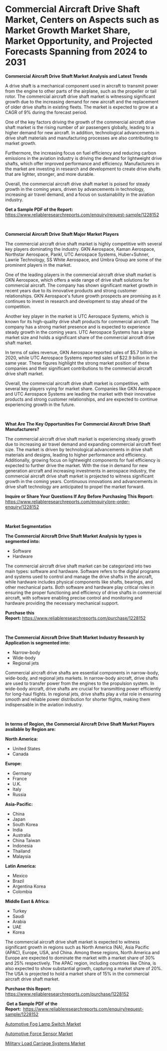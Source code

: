 <p><h1>Commercial Aircraft Drive Shaft Market, Centers on Aspects such as Market Growth Market Share, Market Opportunity, and Projected Forecasts Spanning from 2024 to 2031</h1></p><p><strong>Commercial Aircraft Drive Shaft Market Analysis and Latest Trends</strong></p>
<p><p>A drive shaft is a mechanical component used in aircraft to transmit power from the engine to other parts of the airplane, such as the propeller or tail rotor. The commercial aircraft drive shaft market is witnessing significant growth due to the increasing demand for new aircraft and the replacement of older drive shafts in existing fleets. The market is expected to grow at a CAGR of 9% during the forecast period.</p><p>One of the key factors driving the growth of the commercial aircraft drive shaft market is the rising number of air passengers globally, leading to a higher demand for new aircraft. In addition, technological advancements in drive shaft materials and manufacturing processes are also contributing to market growth.</p><p>Furthermore, the increasing focus on fuel efficiency and reducing carbon emissions in the aviation industry is driving the demand for lightweight drive shafts, which offer improved performance and efficiency. Manufacturers in the market are investing in research and development to create drive shafts that are lighter, stronger, and more durable.</p><p>Overall, the commercial aircraft drive shaft market is poised for steady growth in the coming years, driven by advancements in technology, increasing air travel demand, and a focus on sustainability in the aviation industry.</p></p>
<p><strong>Get a Sample PDF of the Report:&nbsp;</strong> <a href="https://www.reliableresearchreports.com/enquiry/request-sample/1228152">https://www.reliableresearchreports.com/enquiry/request-sample/1228152</a></p>
<p>&nbsp;</p>
<p><strong>Commercial Aircraft Drive Shaft Major Market Players</strong></p>
<p><p>The commercial aircraft drive shaft market is highly competitive with several key players dominating the industry. GKN Aerospace, Kaman Aerospace, Northstar Aerospace, Pankl, UTC Aerospace Systems, Huber+Suhner, Lawrie Technology, SS White Aerospace, and Umbra Group are some of the prominent players in the market.</p><p>One of the leading players in the commercial aircraft drive shaft market is GKN Aerospace, which offers a wide range of drive shaft solutions for commercial aircraft. The company has shown significant market growth in recent years due to its innovative products and strong customer relationships. GKN Aerospace's future growth prospects are promising as it continues to invest in research and development to stay ahead of the competition.</p><p>Another key player in the market is UTC Aerospace Systems, which is known for its high-quality drive shaft products for commercial aircraft. The company has a strong market presence and is expected to experience steady growth in the coming years. UTC Aerospace Systems has a large market size and holds a significant share of the commercial aircraft drive shaft market.</p><p>In terms of sales revenue, GKN Aerospace reported sales of $5.7 billion in 2020, while UTC Aerospace Systems reported sales of $22.9 billion in the same year. These figures highlight the strong market position of these companies and their significant contributions to the commercial aircraft drive shaft market.</p><p>Overall, the commercial aircraft drive shaft market is competitive, with several key players vying for market share. Companies like GKN Aerospace and UTC Aerospace Systems are leading the market with their innovative products and strong customer relationships, and are expected to continue experiencing growth in the future.</p></p>
<p>&nbsp;</p>
<p><strong>What Are The Key Opportunities For Commercial Aircraft Drive Shaft Manufacturers?</strong></p>
<p><p>The commercial aircraft drive shaft market is experiencing steady growth due to increasing air travel demand and expanding commercial aircraft fleet size. The market is driven by technological advancements in drive shaft materials and designs, leading to higher performance and efficiency. Additionally, growing focus on lightweight components for fuel efficiency is expected to further drive the market. With the rise in demand for new generation aircraft and increasing investments in aerospace industry, the commercial aircraft drive shaft market is projected to witness significant growth in the coming years. Continuous innovations and advancements in drive shaft technology are anticipated to propel the market forward.</p></p>
<p><strong>Inquire or Share Your Questions If Any Before Purchasing This Report:</strong> <a href="https://www.reliableresearchreports.com/enquiry/pre-order-enquiry/1228152">https://www.reliableresearchreports.com/enquiry/pre-order-enquiry/1228152</a></p>
<p>&nbsp;</p>
<p><strong>Market Segmentation</strong></p>
<p><strong>The Commercial Aircraft Drive Shaft Market Analysis by types is segmented into:</strong></p>
<p><ul><li>Software</li><li>Hardware</li></ul></p>
<p><p>The commercial aircraft drive shaft market can be categorized into two main types: software and hardware. Software refers to the digital programs and systems used to control and manage the drive shafts in the aircraft, while hardware includes physical components like shafts, bearings, and other mechanical parts. Both software and hardware play critical roles in ensuring the proper functioning and efficiency of drive shafts in commercial aircraft, with software enabling precise control and monitoring and hardware providing the necessary mechanical support.</p></p>
<p><strong>Purchase this Report:&nbsp;</strong><a href="https://www.reliableresearchreports.com/purchase/1228152">https://www.reliableresearchreports.com/purchase/1228152</a></p>
<p>&nbsp;</p>
<p><strong>The Commercial Aircraft Drive Shaft Market Industry Research by Application is segmented into:</strong></p>
<p><ul><li>Narrow-body</li><li>Wide-body</li><li>Regional jets</li></ul></p>
<p><p>Commercial aircraft drive shafts are essential components in narrow-body, wide-body, and regional jets markets. In narrow-body aircraft, drive shafts are used to transfer power from the engines to the propulsion system. In wide-body aircraft, drive shafts are crucial for transmitting power efficiently for long-haul flights. In regional jets, drive shafts play a vital role in ensuring smooth and reliable power distribution for shorter flights, making them indispensable in the aviation industry.</p></p>
<p>&nbsp;</p>
<p><strong>In terms of Region, the Commercial Aircraft Drive Shaft Market Players available by Region are:</strong></p>
<p>
    <p> <strong> North America: </strong>
        <ul>
            <li>United States</li>
            <li>Canada</li>
        </ul>
        </p> 
    <p> <strong> Europe: </strong>
        <ul>
            <li>Germany</li>
            <li>France</li>
            <li>U.K.</li>
            <li>Italy</li>
            <li>Russia</li>
        </ul>
        </p> 
    <p> <strong> Asia-Pacific: </strong>
        <ul>
            <li>China</li>
            <li>Japan</li>
            <li>South Korea</li>
            <li>India</li>
            <li>Australia</li>
            <li>China Taiwan</li>
            <li>Indonesia</li>
            <li>Thailand</li>
            <li>Malaysia</li>
        </ul>
        </p> 
    <p> <strong> Latin America: </strong>
        <ul>
            <li>Mexico</li>
            <li>Brazil</li>
            <li>Argentina Korea</li>
            <li>Colombia</li>
        </ul>
        </p> 
    <p> <strong> Middle East & Africa: </strong>
        <ul>
            <li>Turkey</li>
            <li>Saudi</li>
            <li>Arabia</li>
            <li>UAE</li>
            <li>Korea</li>
        </ul>
    </p>
    </p>
<p><p>The commercial aircraft drive shaft market is expected to witness significant growth in regions such as North America (NA), Asia Pacific (APAC), Europe, USA, and China. Among these regions, North America and Europe are expected to dominate the market with a market share of 30% and 25% respectively. The APAC region, including countries like China, is also expected to show substantial growth, capturing a market share of 20%. The USA is projected to hold a market share of 15% in the commercial aircraft drive shaft market.</p></p>
<p><strong>Purchase this Report: </strong><a href="https://www.reliableresearchreports.com/purchase/1228152">https://www.reliableresearchreports.com/purchase/1228152</a></p>
<p>&nbsp;<strong>Get a Sample PDF of the Report:&nbsp;&nbsp;</strong><a href="https://www.reliableresearchreports.com/enquiry/request-sample/1228152">https://www.reliableresearchreports.com/enquiry/request-sample/1228152</a></p>
<p><strong></strong></p>
<p><p><a href="https://view.publitas.com/reportprime-1/automotive-fog-lamp-switch-market-growth-market-trends-covid-19-impact-and-forecasts-for-period-from-2023-2030/">Automotive Fog Lamp Switch Market</a></p><p><a href="https://view.publitas.com/reportprime-1/automotive-force-sensor-market-research-report-reveals-the-latest-trends-and-opportunities-of-this-market-for-period-from-2023-2030/">Automotive Force Sensor Market</a></p><p><a href="https://github.com/Alonsoolds3wq1d81czn8rbol/Market-Research-Report-List-1/blob/main/military-load-carriage-systems-market.md">Military Load Carriage Systems Market</a></p></p>